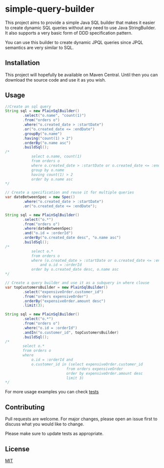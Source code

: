 # simple-query-builder

This project aims to provide a simple Java SQL builder that makes it easier to create dynamic SQL queries without any need to use Java StringBuilder. It also supports a very basic form of DDD specification pattern.

You can use this builder to create dynamic JPQL queries since JPQL semantics are very similar to SQL. 

## Installation

This project will hopefully be available on Maven Central. Until then you can download the source code and use it as you wish.

## Usage

```java
//Create an sql query
String sql = new PlainSqlBuilder()
        .select("o.name", "count(1)")
        .from("orders o")
        .where("o.created_date > :startDate")
        .or("o.created_date <= :endDate")
        .groupBy("o.name")
        .having("count(1) > 2")
        .orderBy("o.name asc")
        .buildSql();
/*
            select o.name, count(1) 
            from orders o 
            where o.created_date > :startDate or o.created_date <= :endDate 
            group by o.name 
            having count(1) > 2 
            order by o.name asc
*/

// Create a specification and reuse it for multiple queries
var dateBetweenSpec = new Spec()
        .where("o.created_date > :startDate")
        .or("o.created_date <= :endDate");

String sql = new PlainSqlBuilder()
        .select("o.*")
        .from("orders o")
        .where(dateBetweenSpec)
        .and("o.id = :orderId")
        .orderBy("o.created_date desc", "o.name asc")
        .buildSql();
/*
            select o.* 
            from orders o 
            where (o.created_date > :startDate or o.created_date <= :endDate) 
                and o.id = :orderId 
            order by o.created_date desc, o.name asc
*/

// Create a query builder and use it as a subquery in where clouse
var topCustomersBuilder = new PlainSqlBuilder()
        .select("expensiveOrder.customer_id")
        .from("orders expensiveOrder")
        .orderBy("expensiveOrder.amount desc")
        .limit(3);

String sql = new PlainSqlBuilder()
        .select("o.*")
        .from("orders o")
        .where("o.id = :orderId")
        .andIn("o.customer_id", topCustomersBuilder)
        .buildSql();
/*
        select o.* 
        from orders o 
        where 
            o.id = :orderId and 
            o.customer_id in (select expensiveOrder.customer_id 
                            from orders expensiveOrder 
                            order by expensiveOrder.amount desc 
                            limit 3)
*/
```

For more usage examples you can check [tests](simple-query-builder-core/src/test/java/io/github/hbaykuslar/core/PlainSqlBuilderTest.java)

## Contributing

Pull requests are welcome. For major changes, please open an issue first
to discuss what you would like to change.

Please make sure to update tests as appropriate.


## License

[MIT](https://choosealicense.com/licenses/mit/)

